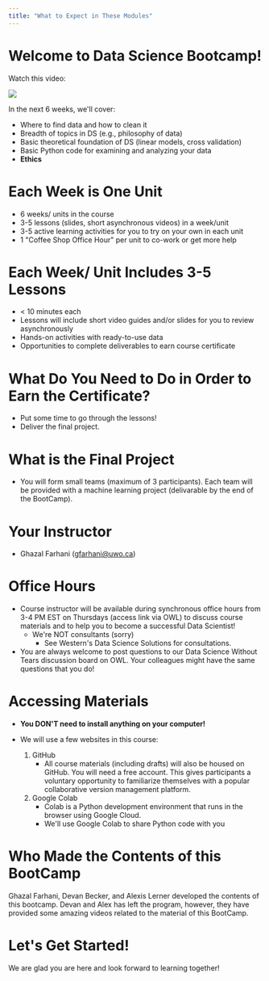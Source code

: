 ```yaml
---
title: "What to Expect in These Modules"
---
```



# Welcome to Data Science Bootcamp!

Watch this video: 

<a href="https://www.youtube.com/watch?v=7h0prf4LWDE"><img src = "https://i.ytimg.com/vi/7h0prf4LWDE/hqdefault.jpg"></a>


In the next 6 weeks, we'll cover:

- Where to find data and how to clean it
- Breadth of topics in DS (e.g., philosophy of data)
- Basic theoretical foundation of DS (linear models, cross validation)
- Basic Python code for examining and analyzing your data
- **Ethics**


# Each Week is One Unit

- 6 weeks/ units in the course
- 3-5 lessons (slides, short asynchronous videos) in a week/unit
- 3-5 active learning activities for you to try on your own in each unit
- 1 "Coffee Shop Office Hour" per unit to co-work or get more help 

# Each Week/ Unit Includes 3-5 Lessons

- < 10 minutes each
- Lessons will include short video guides and/or slides for you to review asynchronously
- Hands-on activities with ready-to-use data 
- Opportunities to complete deliverables to earn course certificate 

# What Do You Need to Do in Order to Earn the Certificate? 

- Put some time to go through the lessons! 
- Deliver the final project.

# What is the Final Project

- You will form small teams (maximum of 3 participants). Each team will be provided with a machine learning project (delivarable by the end of the BootCamp).  

# Your Instructor

- Ghazal Farhani (gfarhani@uwo.ca)

    
# Office Hours

- Course instructor will be available during synchronous office hours from 3-4 PM EST on Thursdays (access link via OWL) to discuss course materials and to help you to become a successful Data Scientist! 
    - We're NOT consultants (sorry)
        - See Western's Data Science Solutions for consultations.
- You are always welcome to post questions to our Data Science Without Tears discussion board on OWL. Your colleagues might have the same questions that you do!

# Accessing Materials

- **You DON'T need to install anything on your computer!**
- We will use a few websites in this course:
    
    1. GitHub
        - All course materials (including drafts) will also be housed on GitHub. You will need a free account. This gives participants a voluntary opportunity to familiarize themselves with a popular collaborative version management platform.
    2. Google Colab 
        - Colab is a Python development environment that runs in the browser using Google Cloud.
        - We'll use Google Colab to share Python code with you

# Who Made the Contents of this BootCamp

Ghazal Farhani, Devan Becker, and Alexis Lerner developed the contents of this bootcamp. Devan and Alex has left the program, however, they have provided some amazing videos related to the material of this BootCamp. 

# Let's Get Started!

We are glad you are here and look forward to learning together! 







